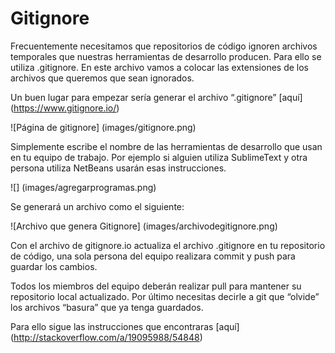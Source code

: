 # Gitignore

Frecuentemente necesitamos que repositorios de código ignoren archivos temporales que nuestras herramientas de desarrollo producen. Para ello se utiliza .gitignore.
En este archivo vamos a colocar las extensiones de los archivos que queremos que sean ignorados.

Un buen lugar para empezar sería generar el archivo “.gitignore” [aquí] (https://www.gitignore.io/)

![Página de gitignore] (images/gitignore.png) 

Simplemente escribe el nombre de las herramientas de desarrollo que usan en tu equipo de trabajo. Por ejemplo si alguien utiliza SublimeText y otra persona utiliza NetBeans usarán esas instrucciones.

![] (images/agregarprogramas.png)

Se generará un archivo como el siguiente:

![Archivo que genera Gitignore] (images/archivodegitignore.png)

Con el archivo de gitignore.io actualiza el archivo .gitignore en tu repositorio de código, una sola persona del equipo realizara commit y push para guardar los cambios. 

Todos los miembros del equipo deberán realizar pull para mantener su repositorio local actualizado.
Por último necesitas decirle a git que “olvide” los archivos “basura” que ya tenga guardados.

Para ello sigue las instrucciones que encontraras [aquí] (http://stackoverflow.com/a/19095988/54848)


